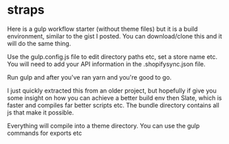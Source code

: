# straps

Here is a gulp workflow starter (without theme files) but it is a build environment, similar to the gist I posted. You can download/clone this and it will do the same thing. 

Use the  gulp.config.js file to edit directory paths etc, set a store name etc.
You will need to add your API information in the .shopifysync.json file.

Run gulp and after you've ran yarn and you're good to go.

I just quickly extracted this from an older project, but hopefully if give you some insight on how you can achieve a better build env then Slate, which is faster and compiles far better scripts etc. The bundle directory contains all js that make it possible.

Everything will compile into a theme directory.  You can use the gulp commands for exports etc

